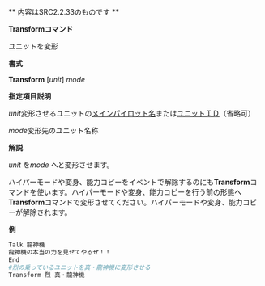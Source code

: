 ** 内容はSRC2.2.33のものです **

**Transformコマンド**

ユニットを変形

**書式**

**Transform** [*unit*] *mode*

**指定項目説明**

*unit*変形させるユニットの[メインパイロット名](メインパイロット名.md)または[ユニットＩＤ](ユニットＩＤ.md)（省略可）

*mode*変形先のユニット名称

**解説**

*unit* を*mode* へと変形させます。

ハイパーモードや変身、能力コピーをイベントで解除するのにも**Transform**コマンドを使います。ハイパーモードや変身、能力コピーを行う前の形態へ**Transform**コマンドで変形させてください。ハイパーモードや変身、能力コピーが解除されます。

**例**
```sh
Talk 龍神機
龍神機の本当の力を見せてやるぜ！！
End
#烈の乗っているユニットを真・龍神機に変形させる
Transform 烈 真・龍神機
```

